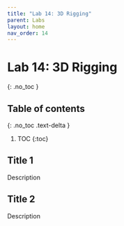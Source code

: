 ```yaml
---
title: "Lab 14: 3D Rigging"
parent: Labs
layout: home
nav_order: 14
---
```


# Lab 14: 3D Rigging
{: .no_toc }

## Table of contents
{: .no_toc .text-delta }

1. TOC
{:toc}

## Title 1
Description

## Title 2
Description